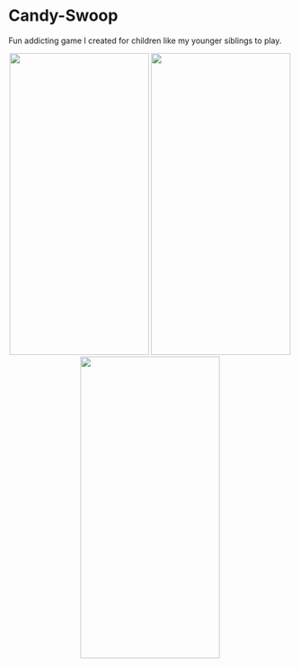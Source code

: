 # Candy-Swoop
Fun addicting game I created for children like my younger siblings to play.

<p align = "center">
 <img src= "https://user-images.githubusercontent.com/24784219/181692880-3e799831-460f-4aca-8f84-7ca116c2300b.jpeg" width = "248" height = "537"/>
 <img src= "https://user-images.githubusercontent.com/24784219/181692883-2182ea91-a447-4ce9-beb6-5304bb51af5e.jpeg" width = "248" height = "537"/>
 <img src= "https://user-images.githubusercontent.com/24784219/181692889-42623255-5ca4-43c0-a63d-99d96d464d6b.jpeg" width = "248" height = "537"/>
</p>

